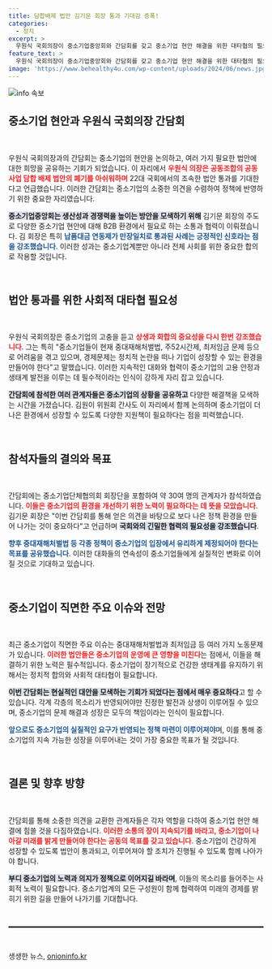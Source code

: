 ```yaml
---
title: 담합배제 법안 김기문 회장 통과 기대감 증폭!
categories:
  - 정치
excerpt: >
  우원식 국회의장이 중소기업중앙회와 간담회를 갖고 중소기업 현안 해결을 위한 대타협의 필요성을 강조했다. 법안 통과를 기대하며 상생과 협력을 위한 길을 모색하고 있다.
feature_text: >
  우원식 국회의장이 중소기업중앙회와 간담회를 갖고 중소기업 현안 해결을 위한 대타협의 필요성을 강조했다. 법안 통과를 기대하며 상생과 협력을 위한 길을 모색하고 있다.
image: 'https://www.behealthy4u.com/wp-content/uploads/2024/06/news.jpg'
---
```


<p><img src="https://www.behealthy4u.com/wp-content/uploads/2024/06/news.jpg" alt="info 속보" /></p>

<h2 data-ke-size="size26">중소기업 현안과 우원식 국회의장 간담회</h2>

<p data-ke-size="size16">&nbsp;</p>

<p>우원식 국회의장과의 간담회는 중소기업의 현안을 논의하고, 여러 가지 필요한 법안에 대한 희망을 공유하는 기회가 되었습니다. 이 자리에서 <b><span style="color: #ee2323;">우원식 의장은 공동조합의 공동사업 담합 배제 법안의 폐기를 아쉬워하며</span></b> 22대 국회에서의 조속한 법안 통과를 기대한다고 언급했습니다. 이러한 간담회는 중소기업의 소중한 의견을 수렴하여 정책에 반영하기 위한 중요한 자리였습니다.</p>

<p><b><span style="background-color: #21538527;">중소기업중앙회는 생산성과 경쟁력을 높이는 방안을 모색하기 위해</span></b> 김기문 회장의 주도로 다양한 중소기업 현안에 대해 B2B 환경에서 필요로 하는 소통과 협력이 이뤄졌습니다. 김 회장은 특히 <b><span style="color: #1a5490;">납품대금 연동제가 만장일치로 통과된 사례는 긍정적인 신호라는 점을 강조했습니다</span></b>. 이러한 성과는 중소기업계뿐만 아니라 전체 사회를 위한 중요한 합의로 작용할 것입니다.</p>

<p data-ke-size="size16">&nbsp;</p>

<h2 data-ke-size="size26">법안 통과를 위한 사회적 대타협 필요성</h2>

<p data-ke-size="size16">&nbsp;</p>

<p>우원식 국회의장은 중소기업의 고충을 듣고 <b><span style="color: #ee2323;">상생과 화합의 중요성을 다시 한번 강조했습니다</span></b>. 그는 특히 "중소기업들이 현재 중대재해처벌법, 주52시간제, 최저임금 문제 등으로 어려움을 겪고 있으며, 경제문제는 정치적 논란을 떠나 기업이 성장할 수 있는 환경을 만들어야 한다"고 말했습니다. 이러한 지속적인 대화와 협력이 중소기업의 고용 안정과 생태계 발전을 이루는 데 필수적이라는 인식이 강하게 자리 잡고 있습니다.</p>

<p><b><span style="background-color: #21538527;">간담회에 참석한 여러 관계자들은 중소기업의 상황을 공유하고</span></b> 다양한 해결책을 모색하는 시간을 가졌습니다. 김원이 위원회 간사도 이 자리에서 함께 논의하며 중소기업이 더 나은 환경에서 성장할 수 있도록 다양한 지원책이 필요하다는 점을 피력했습니다.</p>

<p data-ke-size="size16">&nbsp;</p>

<h2 data-ke-size="size26">참석자들의 결의와 목표</h2>

<p data-ke-size="size16">&nbsp;</p>

<p>간담회에는 중소기업단체협의회 회장단을 포함하여 약 30여 명의 관계자가 참석하였습니다. <b><span style="color: #ee2323;">이들은 중소기업의 환경을 개선하기 위한 노력이 필요하다는 데 뜻을 모았습니다</span></b>. 김기문 회장은 "이번 간담회를 통해 얻은 의견을 바탕으로 보다 나은 정책 환경을 만들어 나가는 것이 중요하다"고 언급하며 <b><span style="background-color: #21538527;">국회와의 긴밀한 협력의 필요성을 강조했습니다</span></b>.</p>

<p><b><span style="color: #1a5490;">향후 중대재해처벌법 등 각종 정책이 중소기업의 입장에서 유리하게 제정되어야 한다는 목표를 공유했습니다</span></b>. 이러한 대화들의 연속성이 중소기업들에게 실질적인 변화로 이어질 것으로 기대하고 있습니다.</p>

<p data-ke-size="size16">&nbsp;</p>

<h2 data-ke-size="size26">중소기업이 직면한 주요 이슈와 전망</h2>

<p data-ke-size="size16">&nbsp;</p>

<p>최근 중소기업이 직면한 주요 이슈는 중대재해처벌법과 최저임금 등 여러 가지 노동문제가 있습니다. <b><span style="color: #ee2323;">이러한 법안들은 중소기업의 운영에 큰 영향을 미친다</span></b>는 점에서, 이들을 해결하기 위한 노력은 필수적입니다. 중소기업이 장기적으로 건강한 생태계를 유지하기 위해서는 정치적 합의와 사회적 대타협이 필요합니다.</p>

<p><b><span style="background-color: #21538527;">이번 간담회는 현실적인 대안을 모색하는 기회가 되었다는 점에서 매우 중요하다</span></b>고 할 수 있습니다. 각계 각층의 목소리가 반영되어야만 진정한 발전과 상생이 이루어질 수 있으며, 중소기업의 문제 해결과 성장은 모두의 책임이라는 인식이 필요합니다.</p>

<p><b><span style="color: #1a5490;">앞으로도 중소기업의 실질적인 요구가 반영되는 정책 마련이 이루어져야</span></b>며, 이를 통해 중소기업의 지속 가능한 성장을 이루어내는 것이 가장 중요한 목표가 될 것입니다.</p>

<p data-ke-size="size16">&nbsp;</p>

<h2 data-ke-size="size26">결론 및 향후 방향</h2>

<p data-ke-size="size16">&nbsp;</p>

<p>간담회를 통해 소중한 의견을 교환한 관계자들은 각자 역할을 다하여 중소기업 현안 해결에 힘쓸 것을 다짐하였습니다. <b><span style="color: #ee2323;">이러한 소통의 장이 지속되기를 바라고, 중소기업이 나아갈 미래를 밝게 만들어야 한다는 공동의 목표를 갖고 있습니다</span></b>. 중소기업이 건강하게 성장할 수 있도록 법안이 통과되고, 이루어져야 할 조치가 진행될 수 있도록 함께 나아가야 합니다.</p>

<p><b><span style="background-color: #21538527;">부디 중소기업의 노력과 의지가 정책으로 이어지길 바라며</span></b>, 이들의 목소리를 들어주는 사회적 노력이 필요합니다. 중소기업계의 모든 구성원이 함께 협력하여 미래의 경제를 밝히기 위한 길을 만들어 나가기를 기대합니다.</p>

<p data-ke-size="size16">&nbsp;</p>

<hr style="height:3px; border:none; color:#333; background-color:#333;" />

<p data-ke-size="size16">&nbsp;</p>
생생한 뉴스, <a href="https://onioninfo.kr" rel="dofollow">onioninfo.kr</a>



